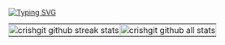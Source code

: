 [![Typing SVG](https://readme-typing-svg.demolab.com?font=Fira+Code&weight=700&size=36&duration=4000&pause=800&center=true&vCenter=true&width=1000&height=100&lines=Cristian+Hernandez;ILoveU<3)](https://git.io/typing-svg)

<table style="padding: 0; border: 0; margin: 0;">
  <tr style="padding: 0; border: 0; margin: 0;">
    <td style="padding: 0; border: 0; margin: 0;"> <img  style="padding: 0; border: 0; margin: 0;"   width="100%" height="100%" src="https://github-readme-streak-stats.herokuapp.com/?user=crishgit" alt="crishgit github streak stats" /> </td>
    <td style="padding: 0; border: 0; margin: 0;"> <img  style="padding: 0; border: 0; margin: 0;"   width="100%" height="100%" src="https://github-readme-stats.vercel.app/api?username=crishgit&how_icons=true&locale=en" alt="crishgit github all stats" /> </td>
  </tr>
</table>









<!--
source repo: https://github.com/gus-rkds/gus-rkds/blob/main/README.md
             https://rahuldkjain.github.io/gh-profile-readme-generator/
-->

